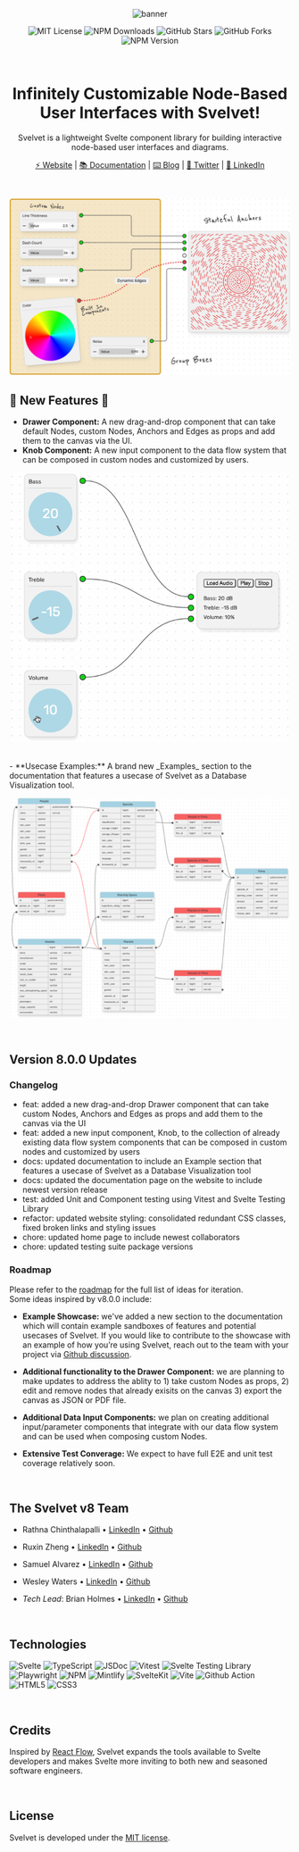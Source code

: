 <div align="center">

![banner](https://i.imgur.com/pBFsJxa.png)

![MIT License](https://img.shields.io/badge/license-MIT-%23fb7182)
![NPM Downloads](https://img.shields.io/npm/dt/svelvet?color=%23fb7182&label=downloads)
![GitHub Stars](https://img.shields.io/github/stars/open-source-labs/svelvet?color=%23fb7182)
![GitHub Forks](https://img.shields.io/github/forks/open-source-labs/Svelvet?color=%23fb7182)
![NPM Version](https://img.shields.io/npm/v/svelvet?color=%23fb7182&label=version)

<br>

# Infinitely Customizable Node-Based User Interfaces with Svelvet!

Svelvet is a lightweight Svelte component library for building interactive node-based user interfaces and diagrams.

[⚡ Website](https://www.svelvet.io/) | [📚 Documentation](https://svelvet.mintlify.app) | [⌨️ Blog](https://medium.com/@MauricioACastro/svelvet-4-0-the-power-of-html-is-now-inside-your-nodes-3d96823096e3) | [💬 Twitter](https://twitter.com/SvelvetOSLabs) | [💼 LinkedIn](https://www.linkedin.com/company/svelvet/)

</div>
<br>
<p align="center">
<img src="./static/images/Sandbox.png" alt="sandbox" width="700">
<p>

## 🚀 New Features 🚀

- **Drawer Component:** A new drag-and-drop component that can take default Nodes, custom Nodes, Anchors and Edges as props and add them to the canvas via the UI.
- **Knob Component:** A new input component to the data flow system that can be composed in custom nodes and customized by users.

<p align="center">
  <img src="./static/images/knob.gif" alt="Knob component example" width="500">
<p>

<br>
- **Usecase Examples:** A brand new _Examples_ section to the documentation that features a usecase of Svelvet as a Database Visualization tool.<br>

<p align="center">
  <img src="./static/images/Database-Light.png" alt="database example" width="500">
<p>
<br>

## Version 8.0.0 Updates

### Changelog

- feat: added a new drag-and-drop Drawer component that can take custom Nodes, Anchors and Edges as props and add them to the canvas via the UI
- feat: added a new input component, Knob, to the collection of already existing data flow system components that can be composed in custom nodes and customized by users
- docs: updated documentation to include an Example section that features a usecase of Svelvet as a Database Visualization tool
- docs: updated the documentation page on the website to include newest version release
- test: added Unit and Component testing using Vitest and Svelte Testing Library
- refactor: updated website styling: consolidated redundant CSS classes, fixed broken links and styling issues
- chore: updated home page to include newest collaborators
- chore: updated testing suite package versions

### Roadmap

Please refer to the [roadmap](https://svelvet.mintlify.app/roadmap) for the full list of ideas for iteration. <br>
Some ideas inspired by v8.0.0 include:

- **Example Showcase:** we've added a new section to the documentation which will contain example sandboxes of features and potential usecases of Svelvet. If you would like to contribute to the showcase with an example of how you’re using Svelvet, reach out to the team with your project via [Github discussion](https://github.com/open-source-labs/Svelvet/discussions/categories/project-showcase).
- **Additional functionality to the Drawer Component:** we are planning to make updates to address the ablity to 1) take custom Nodes as props, 2) edit and remove nodes that already exisits on the canvas 3) export the canvas as JSON or PDF file.
- **Additional Data Input Components:** we plan on creating additional input/parameter components that integrate with our data flow system and can be used when composing custom Nodes.

- **Extensive Test Converage:** We expect to have full E2E and unit test coverage relatively soon.

<br>

## The Svelvet v8 Team

- Rathna Chinthalapalli • [LinkedIn](https://www.linkedin.com/in/rathnac/) • [Github](https://github.com/rathna-git)
- Ruxin Zheng • [LinkedIn](https://www.linkedin.com/in/ruxinzhengswe/) • [Github](https://github.com/RuxinZ)
- Samuel Alvarez • [LinkedIn](https://www.linkedin.com/in/samuelsalvarez/) • [Github](https://github.com/bittermelonsam)
- Wesley Waters • [LinkedIn](https://www.linkedin.com/in/wesley-w-332882248/) • [Github](https://github.com/Wesley-Waters)

- _Tech Lead_: Brian Holmes • [LinkedIn](https://www.linkedin.com/in/briangregoryholmes/) • [Github](https://github.com/briangregoryholmes)

<br>

## Technologies

![Svelte](https://img.shields.io/badge/svelte-%23E34F26.svg?style=for-the-badge&logo=svelte&logoColor=white)
![TypeScript](https://img.shields.io/badge/TypeScript-007ACC?style=for-the-badge&logo=typescript&logoColor=white)
![JSDoc](https://img.shields.io/badge/JSDoc-F7DF1E?style=for-the-badge&logo=javascript&logoColor=black)
![Vitest](https://img.shields.io/badge/vitest-%236da13f.svg?style=for-the-badge&logo=vitest&logoColor=white)
![Svelte Testing Library](https://img.shields.io/badge/Testing_Library-%23E34F26.svg?style=for-the-badge&logo=testinglibrary&logoColor=white)
![Playwright](https://img.shields.io/badge/Playwright-%2320232a.svg?style=for-the-badge&logo=Playwright&logoColor=%2345ba4b)
![NPM](https://img.shields.io/badge/npm-CB3837?style=for-the-badge&logo=npm&logoColor=white)
![Mintlify](https://img.shields.io/badge/mintlify-%233C873A?style=for-the-badge&logo=Mintlify&logoColor=white)
![SvelteKit](https://img.shields.io/badge/svelteKit-%23E34F26.svg?style=for-the-badge&logo=svelte&logoColor=white)
![Vite](https://img.shields.io/badge/vite-%23454ce1.svg?style=for-the-badge&logo=vite&logoColor=white)
![Github Action](https://img.shields.io/badge/Github_Action-%2320232a.svg?style=for-the-badge&logo=github&logoColor=%white)
![HTML5](https://img.shields.io/badge/html5-%23E34F26.svg?style=for-the-badge&logo=html5&logoColor=white)
![CSS3](https://img.shields.io/badge/css3-007ACC.svg?style=for-the-badge&logo=css3&logoColor=white)

<br>

## Credits

Inspired by [React Flow](https://github.com/wbkd/react-flow), Svelvet expands the tools available to Svelte developers and makes Svelte more inviting to both new and seasoned software engineers.

<br>

## License

Svelvet is developed under the [MIT license](https://github.com/open-source-labs/Svelvet-website/blob/main/LICENSE).
